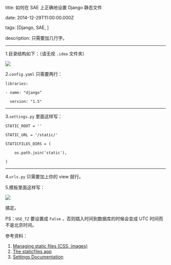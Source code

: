 title: 如何在 SAE 上正确地设置 Django 静态文件

date: 2014-12-29T11:00:00.000Z

tags: [Django, SAE, ]

description: 只需要加几行字。

---
1.目录结构如下：（请无视 `.idea` 文件夹）

![](http://endless.qiniudn.com/blogsae-django-static.png)

2.`config.yaml` 只需要两行：
    
    
    libraries:
    
    - name: "django"
    
      version: "1.5"  
  
---  
  
3.`settings.py` 里面这样写：
    
    
    STATIC_ROOT = ''
    
    STATIC_URL = '/static/'
    
    STATICFILES_DIRS = (
    
        os.path.join('static'),
    
    )  
  
---  
  
4.`urls.py` 只需要加上你的 view 就行。

5.模板里面这样写：

![](http://endless.qiniudn.com/blogsae-django-static2.png)

搞定。

PS：`USE_TZ` 要设置成 `False` ，否则插入时间到数据库的时候会变成 UTC 时间而不是北京时间。

参考资料：

  1. [Managing static files (CSS, images)](https://docs.djangoproject.com/en/dev/howto/static-files/)
  2. [The staticfiles app](https://docs.djangoproject.com/en/1.5/ref/contrib/staticfiles/)
  3. [Settings Documentation](https://docs.djangoproject.com/en/1.5/ref/settings/)
